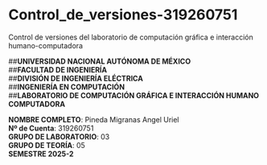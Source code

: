 # Control_de_versiones-319260751
Control de versiones del laboratorio de computación gráfica e interacción humano-computadora

##**UNIVERSIDAD NACIONAL AUTÓNOMA DE MÉXICO**  
##**FACULTAD DE INGENIERÍA**  
##**DIVISIÓN DE INGENIERÍA ELÉCTRICA**  
##**INGENIERÍA EN COMPUTACIÓN**  
##**LABORATORIO DE COMPUTACIÓN GRÁFICA E INTERACCIÓN HUMANO COMPUTADORA**  

**NOMBRE COMPLETO**: Pineda Migranas Angel Uriel  
**Nº de Cuenta**: 319260751  
**GRUPO DE LABORATORIO**: 03  
**GRUPO DE TEORÍA**: 05  
**SEMESTRE 2025-2**  
